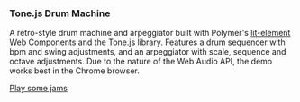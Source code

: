 ### Tone.js Drum Machine

A retro-style drum machine and arpeggiator built with Polymer's [lit-element](https://lit-element.polymer-project.org/) Web Components and the Tone.js library. Features a drum sequencer with bpm and swing adjustments, and an arpeggiator with scale, sequence and octave adjustments. Due to the nature of the Web Audio API, the demo works best in the Chrome browser.

[Play some jams](https://andrewnbishop.com/drum-machine/)
